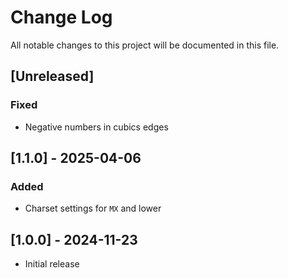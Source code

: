 # Change Log
All notable changes to this project will be documented in this file.

## [Unreleased]
### Fixed
- Negative numbers in cubics edges

## [1.1.0] - 2025-04-06
### Added
- Charset settings for `MX` and lower

## [1.0.0] - 2024-11-23
- Initial release